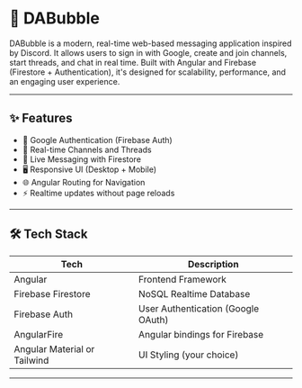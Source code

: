 # 💬 DABubble

DABubble is a modern, real-time web-based messaging application inspired by Discord. It allows users to sign in with Google, create and join channels, start threads, and chat in real time. Built with Angular and Firebase (Firestore + Authentication), it's designed for scalability, performance, and an engaging user experience.

---

## ✨ Features

- 🔐 Google Authentication (Firebase Auth)
- 📁 Real-time Channels and Threads
- 💬 Live Messaging with Firestore
- 🖥️ Responsive UI (Desktop + Mobile)
- 🌐 Angular Routing for Navigation
- ⚡ Realtime updates without page reloads

---

## 🛠️ Tech Stack

| Tech                         | Description                        |
| ---------------------------- | ---------------------------------- |
| Angular                      | Frontend Framework                 |
| Firebase Firestore           | NoSQL Realtime Database            |
| Firebase Auth                | User Authentication (Google OAuth) |
| AngularFire                  | Angular bindings for Firebase      |
| Angular Material or Tailwind | UI Styling (your choice)           |

---
